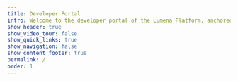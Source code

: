 ```yaml
---
title: Developer Portal
intro: Welcome to the developer portal of the Lumena Platform, anchored by Sprucebot. This guide is designed to be a self-serve tool that will enable both individuals and teams to use, develop, and expand on the Lumena Platform.
show_header: true
show_video_tour: false
show_quick_links: true
show_navigation: false
show_content_footer: true
permalink: /
order: 1
---
```


